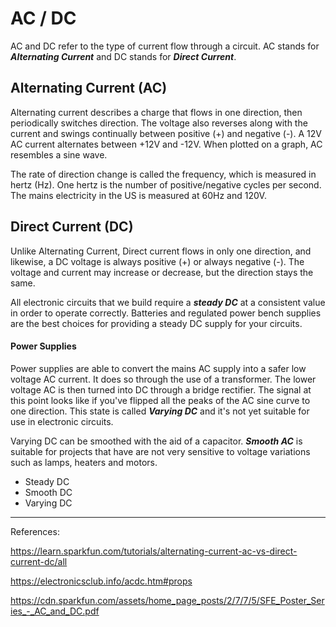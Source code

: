 # AC / DC

AC and DC refer to the type of current flow through a circuit. AC stands for ***Alternating Current*** and DC stands for ***Direct Current***.


## Alternating Current (AC)

Alternating current describes a charge that flows in one direction, then periodically switches direction. The voltage also reverses along with the current and swings continually between positive (+) and negative (-). A 12V AC current alternates between +12V and -12V. When plotted on a graph, AC resembles a sine wave.

The rate of direction change is called the frequency, which is measured in hertz (Hz). One hertz is the number of positive/negative cycles per second. The mains electricity in the US is measured at 60Hz and 120V.



## Direct Current (DC)

Unlike Alternating Current, Direct current flows in only one direction, and likewise, a DC voltage is always positive (+) or always negative (-). The voltage and current may increase or decrease, but the direction stays the same.

All electronic circuits that we build require a ***steady DC*** at a consistent value in order to operate correctly. Batteries and regulated power bench supplies are the best choices for providing a steady DC supply for your circuits.



#### Power Supplies

Power supplies are able to convert the mains AC supply into a safer low voltage AC current. It does so through the use of a transformer. The lower voltage AC is then turned into DC through a bridge rectifier. The signal at this point looks like if you've flipped all the peaks of the AC sine curve to one direction. This state is called ***Varying DC*** and it's not yet suitable for use in electronic circuits.

Varying DC can be smoothed with the aid of a capacitor. ***Smooth AC*** is suitable for projects that have are not very sensitive to voltage variations such as lamps, heaters and motors.

- Steady DC
- Smooth DC
- Varying DC


----
References:

https://learn.sparkfun.com/tutorials/alternating-current-ac-vs-direct-current-dc/all

https://electronicsclub.info/acdc.htm#props

https://cdn.sparkfun.com/assets/home_page_posts/2/7/7/5/SFE_Poster_Series_-_AC_and_DC.pdf
